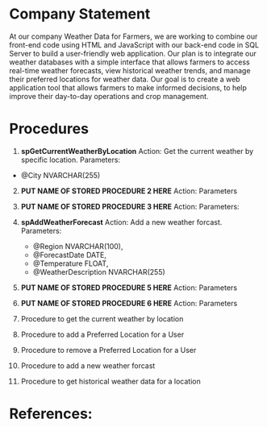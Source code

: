 # **Company Statement**
At our company Weather Data for Farmers, we are working to combine our front-end code using HTML and JavaScript with our back-end code in SQL Server to build a user-friendly web application. Our plan is to integrate our weather databases with a simple interface that allows farmers to access real-time weather forecasts, view historical weather trends, and manage their preferred locations for weather data. Our goal is to create a web application tool that allows farmers to make informed decisions, to help improve their day-to-day operations and crop management.

# **Procedures**

1. **spGetCurrentWeatherByLocation**
Action: Get the current weather by specific location.
Parameters:
- @City NVARCHAR(255)

2. **PUT NAME OF STORED PROCEDURE 2 HERE**
Action:
Parameters

3. **PUT NAME OF STORED PROCEDURE 3 HERE**
Action: 
Parameters: 

4. **spAddWeatherForecast**
   Action: Add a new weather forcast.
   Parameters:
   - @Region NVARCHAR(100),
   - @ForecastDate DATE,
   - @Temperature FLOAT,
   - @WeatherDescription NVARCHAR(255)

5. **PUT NAME OF STORED PROCEDURE 5 HERE**
Action:
Parameters

6. **PUT NAME OF STORED PROCEDURE 6 HERE**
Action:
Parameters


1. Procedure to get the current weather by location
2. Procedure to add a Preferred Location for a User
3. Procedure to remove a Preferred Location for a User
4. Procedure to add a new weather forcast
5. Procedure to get historical weather data for a location
   

# **References:**
